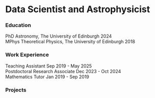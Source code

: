 # Data Scientist and Astrophysicist

### Education
PhD Astronomy, The University of Edinburgh 2024  
MPhys Theoretical Physics, The University of Edinburgh 2018

### Work Experience
Teaching Assistant Sep 2019 - May 2025  
Postdoctoral Research Associate Dec 2023 - Oct 2024  
Mathematics Tutor Jan 2019 - Sep 2019  

### Projects
